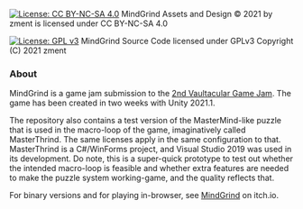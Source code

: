 [![License: CC BY-NC-SA 4.0](https://img.shields.io/badge/License-CC%20BY--NC--SA%204.0-lightgrey.svg)](https://creativecommons.org/licenses/by-nc-sa/4.0/)
MindGrind Assets and Design © 2021 by zment is licensed under CC BY-NC-SA 4.0

[![License: GPL v3](https://img.shields.io/badge/License-GPL%20v3-blue.svg)](https://www.gnu.org/licenses/gpl-3.0)
MindGrind Source Code licensed under GPLv3
Copyright (C) 2021 zment

### About

MindGrind is a game jam submission to the [2nd Vaultacular Game Jam](https://itch.io/jam/a-vaultacular-game-jam). The game has been created in two weeks with Unity 2021.1.

The repository also contains a test version of the MasterMind-like puzzle that is used in the macro-loop of the game, imaginatively called MasterThrind. The same licenses apply in the same configuration to that. MasterThrind is a C#/WinForms project, and Visual Studio 2019 was used in its development. Do note, this is a super-quick prototype to test out whether the intended macro-loop is feasible and whether extra features are needed to make the puzzle system working-game, and the quality reflects that.

For binary versions and for playing in-browser, see [MindGrind](https://zment.itch.io/MindGrind) on itch.io.

